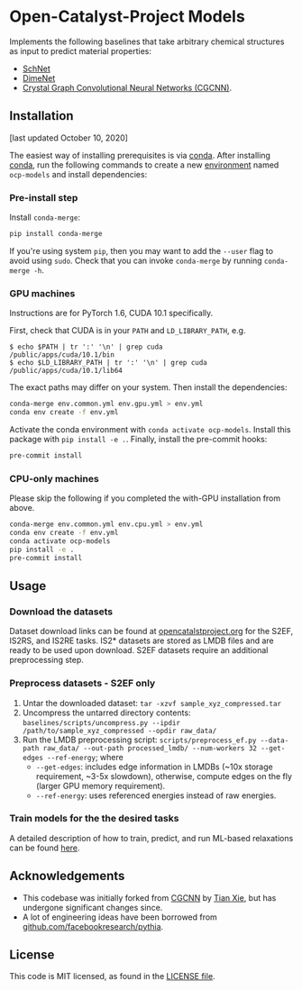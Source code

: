 # Open-Catalyst-Project Models

Implements the following baselines that take arbitrary chemical structures as
input to predict material properties:
- [SchNet](https://arxiv.org/abs/1706.08566)
- [DimeNet](https://arxiv.org/abs/2003.03123)
- [Crystal Graph Convolutional Neural Networks (CGCNN)](https://link.aps.org/doi/10.1103/PhysRevLett.120.145301).

##  Installation

[last updated October 10, 2020]

The easiest way of installing prerequisites is via [conda](https://conda.io/docs/index.html).
After installing [conda](http://conda.pydata.org/), run the following commands
to create a new [environment](https://conda.io/docs/user-guide/tasks/manage-environments.html)
named `ocp-models` and install dependencies:

### Pre-install step

Install `conda-merge`:
```bash
pip install conda-merge
```
If you're using system `pip`, then you may want to add the `--user` flag to avoid using `sudo`.
Check that you can invoke `conda-merge` by running `conda-merge -h`.

### GPU machines

Instructions are for PyTorch 1.6, CUDA 10.1 specifically.

First, check that CUDA is in your `PATH` and `LD_LIBRARY_PATH`, e.g.
```
$ echo $PATH | tr ':' '\n' | grep cuda
/public/apps/cuda/10.1/bin
$ echo $LD_LIBRARY_PATH | tr ':' '\n' | grep cuda
/public/apps/cuda/10.1/lib64
```
The exact paths may differ on your system. Then install the dependencies:
```bash
conda-merge env.common.yml env.gpu.yml > env.yml
conda env create -f env.yml
```
Activate the conda environment with `conda activate ocp-models`.
Install this package with `pip install -e .`.
Finally, install the pre-commit hooks:
```bash
pre-commit install
```

### CPU-only machines

Please skip the following if you completed the with-GPU installation from above.

```bash
conda-merge env.common.yml env.cpu.yml > env.yml
conda env create -f env.yml
conda activate ocp-models
pip install -e .
pre-commit install
```

## Usage

### Download the datasets

Dataset download links can be found at [opencatalstproject.org](https://opencatalystproject.org) for the S2EF, IS2RS, and IS2RE tasks. IS2* datasets are stored as LMDB files and are ready to be used upon download. S2EF datasets require an additional preprocessing step.

### Preprocess datasets - S2EF only

1. Untar the downloaded dataset: `tar -xzvf sample_xyz_compressed.tar`
2. Uncompress the untarred directory contents: `baselines/scripts/uncompress.py --ipdir /path/to/sample_xyz_compressed --opdir raw_data/`
3. Run the LMDB preprocessing script: `scripts/preprocess_ef.py --data-path raw_data/ --out-path processed_lmdb/ --num-workers 32 --get-edges --ref-energy`; where
    - `--get-edges`: includes edge information in LMDBs (~10x storage requirement, ~3-5x slowdown), otherwise, compute edges on the fly (larger GPU memory requirement).
    - `--ref-energy`: uses referenced energies instead of raw energies.

### Train models for the the desired tasks

A detailed description of how to train, predict, and run ML-based relaxations can be found [here](https://github.com/Open-Catalyst-Project/baselines/blob/release_train/docs/source/tutorials/training.rst).

## Acknowledgements

- This codebase was initially forked from [CGCNN](https://github.com/txie-93/cgcnn)
by [Tian Xie](http://txie.me), but has undergone significant changes since.
- A lot of engineering ideas have been borrowed from [github.com/facebookresearch/pythia](https://github.com/facebookresearch/pythia).

## License

This code is MIT licensed, as found in the [LICENSE file](https://github.com/Open-Catalyst-Project/baselines/blob/master/LICENSE.md).
